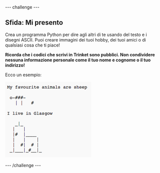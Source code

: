 \--- challenge \---

## Sfida: Mi presento

Crea un programma Python per dire agli altri di te usando del testo e i disegni ASCII. Puoi creare immagini dei tuoi hobby, dei tuoi amici o di qualsiasi cosa che ti piace!

**Ricorda che i codici che scrivi in ​​Trinket sono pubblici. Non condividere nessuna informazione personale come il tuo nome e cognome o il tuo indirizzo!**

Ecco un esempio:

![screenshot](images/me-about.png)

\--- /challenge \---